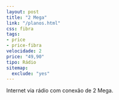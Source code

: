 ```yaml
---
layout: post
title: "2 Mega"
link: "/planos.html"
css: fibra
tags:
- price
- price-fibra
velocidade: 2
price: "49,90"
tipo: Rádio
sitemap:
  exclude: "yes"
---
```


Internet via rádio com conexão de 2 Mega.